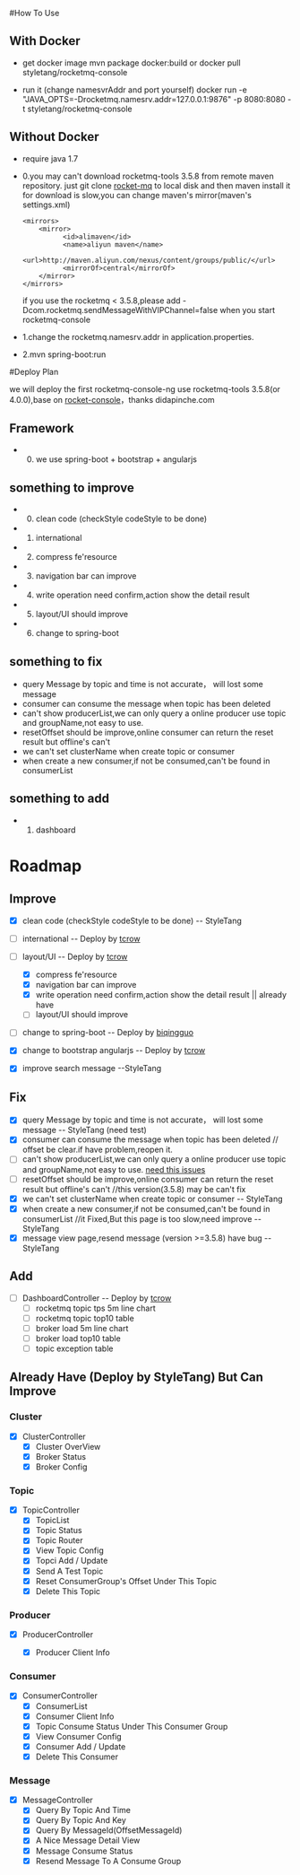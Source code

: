 #How To Use

## With Docker

* get docker image
mvn package docker:build
or
docker pull styletang/rocketmq-console

* run it (change namesvrAddr and port yourself)
docker run -e "JAVA_OPTS=-Drocketmq.namesrv.addr=127.0.0.1:9876" -p 8080:8080 -t styletang/rocketmq-console

## Without Docker
* require java 1.7
* 0.you may can't download rocketmq-tools 3.5.8 from remote maven repository.
  just git clone [rocket-mq](https://github.com/alibaba/RocketMQ/tree/v3.5.8) to local disk and then maven install it
  for download is slow,you can change maven's mirror(maven's settings.xml)
  
  ```
  <mirrors>
      <mirror>
            <id>alimaven</id>
            <name>aliyun maven</name>
            <url>http://maven.aliyun.com/nexus/content/groups/public/</url>
            <mirrorOf>central</mirrorOf>        
      </mirror>
  </mirrors>
  ```
  
  if you use the rocketmq < 3.5.8,please add -Dcom.rocketmq.sendMessageWithVIPChannel=false when you start rocketmq-console
* 1.change the rocketmq.namesrv.addr in application.properties.
* 2.mvn spring-boot:run

#Deploy Plan

we will deploy the first rocketmq-console-ng  use rocketmq-tools 3.5.8(or 4.0.0),base on [rocket-console](https://github.com/didapinchegit/rocket-console)，thanks didapinche.com

## Framework
* 0. we use spring-boot + bootstrap + angularjs

## something to improve
* 0. clean code (checkStyle codeStyle to be done)
* 1. international
* 2. compress fe'resource
* 3. navigation bar can improve
* 4. write operation need confirm,action show the detail result
* 5. layout/UI should improve
* 6. change to spring-boot


## something to fix
* query Message by topic and time is not accurate， will lost some message 
* consumer can consume the message when topic has been deleted
* can't show producerList,we can only query a online producer use topic and groupName,not easy to use.
* resetOffset should be improve,online consumer can return the reset result but offline's can't
* we can't set clusterName when create topic or consumer 
* when create a new consumer,if not be consumed,can't be found in consumerList


## something to add
* 1. dashboard 




# Roadmap



## Improve
- [x] clean code (checkStyle codeStyle to be done) -- StyleTang
- [ ] international -- Deploy by [tcrow](https://github.com/tcrow)
- [ ] layout/UI  -- Deploy by [tcrow](https://github.com/tcrow)
	- [x] compress fe'resource 
	- [x] navigation bar can improve
	- [x] write operation need confirm,action show the detail result || already have
	- [ ] layout/UI should improve
- [ ] change to spring-boot  -- Deploy by  [biqingguo](https://github.com/biqingguo)
- [x] change to bootstrap angularjs   -- Deploy by [tcrow](https://github.com/tcrow)
- [x] improve search message --StyleTang


## Fix
- [x] query Message by topic and time is not accurate， will lost some message  -- StyleTang (need test)
- [x] consumer can consume the message when topic has been deleted // offset be clear.if have problem,reopen it.
- [ ] can't show producerList,we can only query a online producer use topic and groupName,not easy to use. [need this issues](https://issues.apache.org/jira/browse/ROCKETMQ-49)
- [ ] resetOffset should be improve,online consumer can return the reset result but offline's can't //this version(3.5.8) may be can't fix 
- [x] we can't set clusterName when create topic or consumer  -- StyleTang
- [x] when create a new consumer,if not be consumed,can't be found in consumerList //it Fixed,But this page is too slow,need improve --StyleTang
- [x] message view page,resend message (version >=3.5.8) have bug   -- StyleTang

## Add
- [ ] DashboardController      -- Deploy by [tcrow](https://github.com/tcrow)
    - [ ] rocketmq topic tps 5m line chart
    - [ ] rocketmq topic top10 table
    - [ ] broker load 5m line chart
    - [ ] broker load top10 table
    - [ ] topic exception table

## Already Have (Deploy by StyleTang) But Can Improve 
### Cluster
- [x] ClusterController
    - [x] Cluster OverView
    - [x] Broker Status
    - [x] Broker Config

### Topic
- [x] TopicController
    - [x] TopicList
    - [x] Topic Status
    - [x] Topic Router
    - [x] View Topic Config
    - [x] Topci Add / Update
    - [X] Send A Test Topic
    - [x] Reset ConsumerGroup's Offset Under This Topic
    - [x] Delete This Topic

### Producer
- [x] ProducerController
    - [x] Producer Client Info


### Consumer
- [x] ConsumerController
    - [x] ConsumerList
    - [x] Consumer Client Info
    - [x] Topic Consume Status Under This Consumer Group
    - [x] View Consumer Config
    - [x] Consumer Add / Update
    - [x] Delete This Consumer

### Message
- [x] MessageController
    - [x] Query By Topic And Time
    - [x] Query By Topic And Key
    - [x] Query By MessageId(OffsetMessageId)
    - [x] A Nice Message Detail View
    - [x] Message Consume Status
    - [x] Resend Message To A Consume Group
